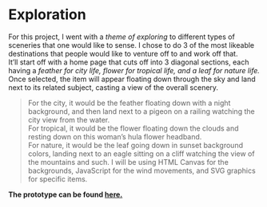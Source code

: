 # Exploration

For this project, I went with a _theme of exploring_ to different types of sceneries that one would like to sense. I chose to do 3 of the most likeable destinations that people would like to venture off to and work off that.  
It’ll start off with a home page that cuts off into 3 diagonal sections, each having a _feather for city life, flower for tropical life, and a leaf for nature life._ Once selected, the item will appear floating down through the sky and land next to its related subject, casting a view of the overall scenery.  
> For the city, it would be the feather floating down with a night background, and then land next to a pigeon on a railing watching the city view from the water.  
> For tropical, it would be the flower floating down the clouds and resting down on this woman’s hula flower headband.  
> For nature, it would be the leaf going down in sunset background colors, landing next to an eagle sitting on a cliff watching the view of the mountains and such. I will be using HTML Canvas for the backgrounds, JavaScript for the wind movements, and SVG graphics for specific items.  

**The prototype can be found [here.](http://i6.cims.nyu.edu/~ic923/drawing/Final-Project/exploration.html)**
